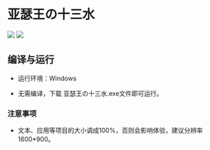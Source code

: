 # 亚瑟王の十三水
  [![](https://img.shields.io/badge/Language-Python-blue)](https://img.shields.io/badge/Language-Python-blue) [![](https://img.shields.io/badge/code%20quality-A-brightgreen)](https://app.codacy.com/manual/Yaobink/Shisanshui/dashboard?bid=14710957)
## 编译与运行

- 运行环境：Windows


- 无需编译，下载 亚瑟王の十三水.exe文件即可运行。

### 注意事项

- 文本、应用等项目的大小调成100%，否则会影响体验，建议分辨率1600\*900。
